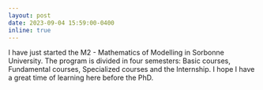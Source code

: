 ```yaml
---
layout: post
date: 2023-09-04 15:59:00-0400
inline: true
---
```


I have just started the M2 - Mathematics of Modelling in Sorbonne University. 
The program is divided in four semesters: Basic courses, Fundamental courses, Specialized courses and the Internship. 
I hope I have a great time of learning here before the PhD.
